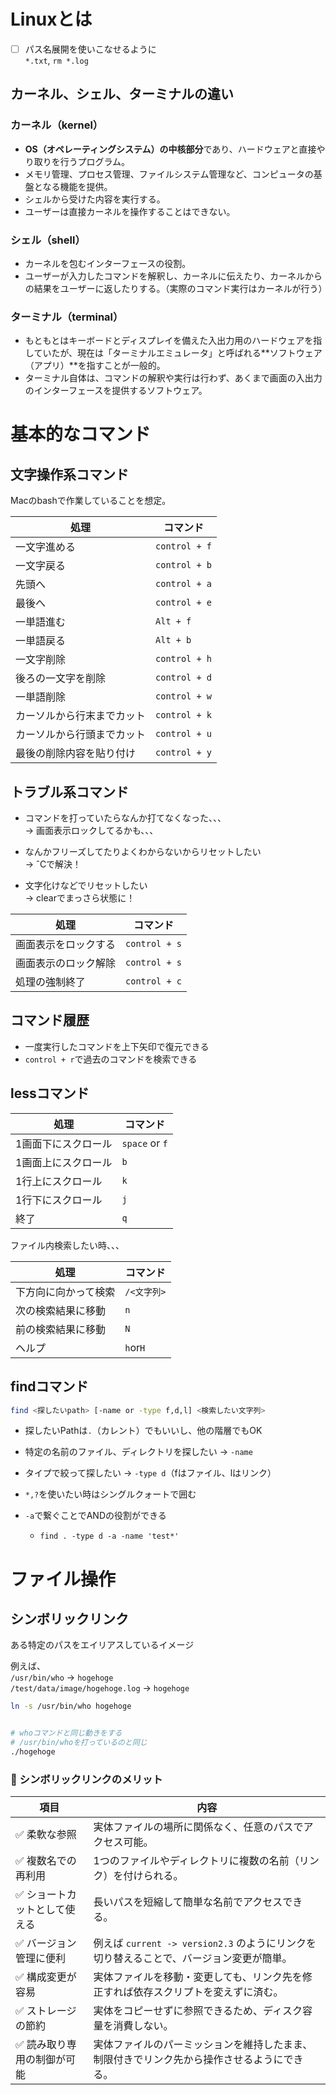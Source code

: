 # Linuxとは

- [ ] パス名展開を使いこなせるように  
`*.txt`, `rm *.log`

## カーネル、シェル、ターミナルの違い
### カーネル（kernel）
- **OS（オペレーティングシステム）の中核部分**であり、ハードウェアと直接やり取りを行うプログラム。
- メモリ管理、プロセス管理、ファイルシステム管理など、コンピュータの基盤となる機能を提供。
- シェルから受けた内容を実行する。
- ユーザーは直接カーネルを操作することはできない。

### シェル（shell）
- カーネルを包むインターフェースの役割。
- ユーザーが入力したコマンドを解釈し、カーネルに伝えたり、カーネルからの結果をユーザーに返したりする。（実際のコマンド実行はカーネルが行う）

### ターミナル（terminal）
- もともとはキーボードとディスプレイを備えた入出力用のハードウェアを指していたが、現在は「ターミナルエミュレータ」と呼ばれる**ソフトウェア（アプリ）**を指すことが一般的。
- ターミナル自体は、コマンドの解釈や実行は行わず、あくまで画面の入出力のインターフェースを提供するソフトウェア。

# 基本的なコマンド
## 文字操作系コマンド
Macのbashで作業していることを想定。

|処理|コマンド|
|---|---|
|一文字進める|`control + f`|
|一文字戻る|`control + b`|
|先頭へ|`control + a`|
|最後へ|`control + e`|
|一単語進む|`Alt + f`|
|一単語戻る|`Alt + b`|
|一文字削除|`control + h`|
|後ろの一文字を削除|`control + d`|
|一単語削除|`control + w`|
|カーソルから行末までカット|`control + k`|
|カーソルから行頭までカット|`control + u`|
|最後の削除内容を貼り付け|`control + y`|

## トラブル系コマンド

- コマンドを打っていたらなんか打てなくなった、、、  
→ 画面表示ロックしてるかも、、、

- なんかフリーズしてたりよくわからないからリセットしたい  
→ ˆCで解決！

- 文字化けなどでリセットしたい  
→ clearでまっさら状態に！

|処理|コマンド|
|---|---|
|画面表示をロックする|`control + s`|
|画面表示のロック解除|`control + s`|
|処理の強制終了|`control + c`|

## コマンド履歴

- 一度実行したコマンドを上下矢印で復元できる
- `control + r`で過去のコマンドを検索できる

## lessコマンド

|処理|コマンド|
|---|---|
|1画面下にスクロール|`space` or `f`|
|1画面上にスクロール| `b`|
|1行上にスクロール| `k`|
|1行下にスクロール| `j`|
|終了| `q`|

ファイル内検索したい時、、、

|処理|コマンド|
|---|---|
|下方向に向かって検索|`/<文字列>`|
|次の検索結果に移動|`n`|
|前の検索結果に移動|`N`|
|ヘルプ|`h`or`H`|

## findコマンド

```bash
find <探したいpath> [-name or -type f,d,l] <検索したい文字列>
```

- 探したいPathは`.`（カレント）でもいいし、他の階層でもOK

- 特定の名前のファイル、ディレクトリを探したい → `-name`
- タイプで絞って探したい → `-type d`（fはファイル、lはリンク）
- `*,?`を使いたい時はシングルクォートで囲む
- `-a`で繋ぐことでANDの役割ができる
  - `find . -type d -a -name 'test*'`




# ファイル操作

## シンボリックリンク

ある特定のパスをエイリアスしているイメージ

例えば、  
`/usr/bin/who` → `hogehoge`  
`/test/data/image/hogehoge.log` → `hogehoge`

```bash
ln -s /usr/bin/who hogehoge


# whoコマンドと同じ動きをする
# /usr/bin/whoを打っているのと同じ
./hogehoge
```

### 🔗 シンボリックリンクのメリット

| 項目 | 内容 |
|------|------|
| ✅ 柔軟な参照 | 実体ファイルの場所に関係なく、任意のパスでアクセス可能。 |
| ✅ 複数名での再利用 | 1つのファイルやディレクトリに複数の名前（リンク）を付けられる。 |
| ✅ ショートカットとして使える | 長いパスを短縮して簡単な名前でアクセスできる。 |
| ✅ バージョン管理に便利 | 例えば `current -> version2.3` のようにリンクを切り替えることで、バージョン変更が簡単。 |
| ✅ 構成変更が容易 | 実体ファイルを移動・変更しても、リンク先を修正すれば依存スクリプトを変えずに済む。 |
| ✅ ストレージの節約 | 実体をコピーせずに参照できるため、ディスク容量を消費しない。 |
| ✅ 読み取り専用の制御が可能 | 実体ファイルのパーミッションを維持したまま、制限付きでリンク先から操作させるようにできる。 |




